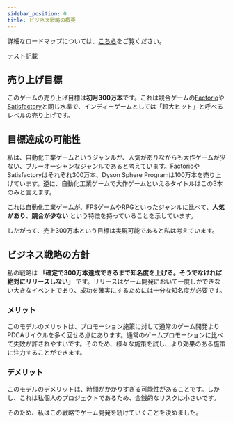 ```yaml
---
sidebar_position: 0
title: ビジネス戦略の概要
---
```


詳細なロードマップについては、[こちら](/docs/business/loadmap)をご覧ください。

テスト記載

## 売り上げ目標

このゲームの売り上げ目標は**初月300万本**です。これは競合ゲームの[Factorio](https://store.steampowered.com/app/427520/Factorio/?l=japanese)や[Satisfactory](https://store.steampowered.com/app/526870/Satisfactory/?l=japanese)と同じ水準で、インディーゲームとしては「超大ヒット」と呼べるレベルの売り上げです。

## 目標達成の可能性

私は、自動化工業ゲームというジャンルが、人気がありながらも大作ゲームが少ない、ブルーオーシャンなジャンルであると考えています。FactorioやSatisfactoryはそれぞれ300万本、Dyson Sphere Programは100万本を売り上げています。逆に、自動化工業ゲームで大作ゲームといえるタイトルはこの3本のみと言えます。

これは自動化工業ゲームが、FPSゲームやRPGといったジャンルに比べて、**人気があり**、**競合が少ない** という特徴を持っていることを示しています。

したがって、売上300万本という目標は実現可能であると私は考えています。

## ビジネス戦略の方針

私の戦略は **「確定で300万本達成できるまで知名度を上げる。そうでなければ絶対にリリースしない」** です。リリースはゲーム開発において一度しかできない大きなイベントであり、成功を確実にするためには十分な知名度が必要です。

### メリット

このモデルのメリットは、プロモーション施策に対して通常のゲーム開発よりPDCAサイクルを多く回せる点にあります。通常のゲームプロモーションに比べて失敗が許されやすいです。そのため、様々な施策を試し、より効果のある施策に注力することができます。

### デメリット

このモデルのデメリットは、時間がかかりすぎる可能性があることです。しかし、これは私個人のプロジェクトであるため、金銭的なリスクは小さいです。

そのため、私はこの戦略でゲーム開発を続けていくことを決めました。